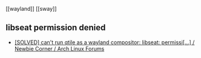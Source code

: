 [[wayland]]
[[sway]]

## libseat permission denied
- [[SOLVED] can't run qtile as a wayland compositor: libseat: permissi[…] / Newbie Corner / Arch Linux Forums](https://bbs.archlinux.org/viewtopic.php?id=274869)
